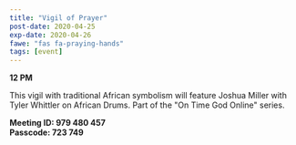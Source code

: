 ```yaml
---
title: "Vigil of Prayer"
post-date: 2020-04-25
exp-date: 2020-04-26
fawe: "fas fa-praying-hands"
tags: [event]
---
```

**12 PM**

This vigil with traditional African symbolism will feature Joshua Miller with Tyler Whittler on African Drums. Part of the "On Time God Online" series.

**Meeting ID: 979 480 457**
<br>
**Passcode: 723 749**
